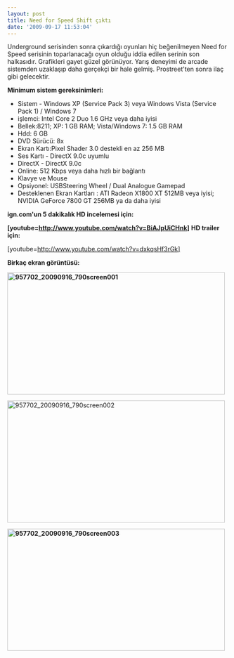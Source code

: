 ```yaml
---
layout: post
title: Need for Speed Shift çıktı
date: '2009-09-17 11:53:04'
---
```


Underground serisinden sonra çıkardığı oyunları hiç beğenilmeyen Need for Speed serisinin toparlanacağı oyun olduğu iddia edilen serinin son halkasıdır. Grafikleri gayet güzel görünüyor. Yarış deneyimi de arcade sistemden uzaklaşıp daha gerçekçi bir hale gelmiş. Prostreet'ten sonra ilaç gibi gelecektir.

<strong>Minimum sistem gereksinimleri:</strong>

* Sistem - Windows XP (Service Pack 3) veya Windows Vista (Service Pack 1) / Windows 7
* işlemci: Intel Core 2 Duo 1.6 GHz veya daha iyisi
* Bellek:8211; XP: 1 GB RAM; Vista/Windows 7: 1.5 GB RAM
* Hdd: 6 GB
* DVD Sürücü: 8x
* Ekran Kartı:Pixel Shader 3.0 destekli en az 256 MB
* Ses Kartı - DirectX 9.0c uyumlu
* DirectX - DirectX 9.0c
* Online: 512 Kbps veya daha hızlı bir bağlantı
* Klavye ve Mouse
* Opsiyonel: USBSteering Wheel / Dual Analogue Gamepad
* Desteklenen Ekran Kartları : ATI Radeon X1800 XT 512MB veya iyisi; NVIDIA GeForce 7800 GT 256MB ya da daha iyisi

<strong>ign.com'un 5 dakikalık HD incelemesi için:</strong>

<strong>[youtube=http://www.youtube.com/watch?v=BiAJpUiCHnk]</strong>
<strong>HD trailer için:</strong>

[youtube=http://www.youtube.com/watch?v=dxkqsHf3rGk]

<strong>Birkaç ekran görüntüsü:</strong>

<strong><img class="aligncenter size-full wp-image-215" title="957702_20090916_790screen001" src="http://devdala.files.wordpress.com/2009/09/957702_20090916_790screen0011.jpg" alt="957702_20090916_790screen001" width="495" height="278" /></strong>

<img class="aligncenter size-full wp-image-216" title="957702_20090916_790screen002" src="http://devdala.files.wordpress.com/2009/09/957702_20090916_790screen002.jpg" alt="957702_20090916_790screen002" width="495" height="278" />

<strong><img class="aligncenter size-full wp-image-217" title="957702_20090916_790screen003" src="http://devdala.files.wordpress.com/2009/09/957702_20090916_790screen003.jpg" alt="957702_20090916_790screen003" width="495" height="278" />
</strong>